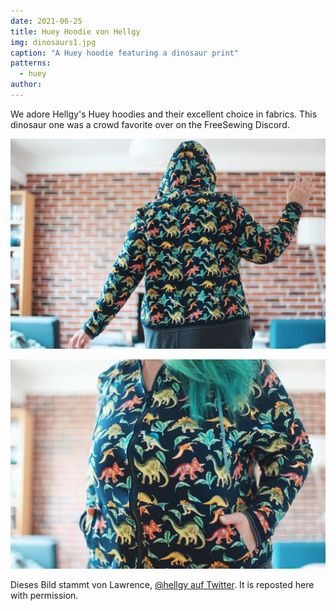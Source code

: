 ```yaml
---
date: 2021-06-25
title: Huey Hoodie von Hellgy
img: dinosaurs1.jpg
caption: "A Huey hoodie featuring a dinosaur print"
patterns:
  - huey
author:
---
```


We adore Hellgy's Huey hoodies and their excellent choice in fabrics. This dinosaur one was a crowd favorite over on the FreeSewing Discord.

![Eine Detailansicht](dinosaurs2.jpg)

![Noch eine Detailansicht](dinosaurs3.jpg)

<Note>

Dieses Bild stammt von Lawrence, [@hellgy auf Twitter](https://twitter.com/hellgy). It is reposted here with permission.

</Note>
